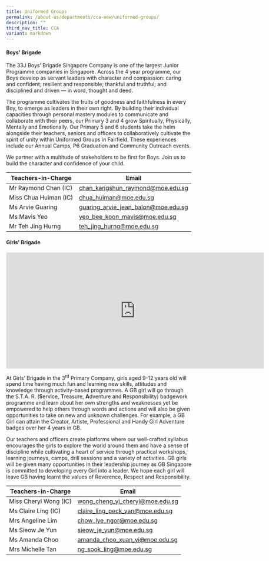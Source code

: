 ```yaml
---
title: Uniformed Groups
permalink: /about-us/departments/cca-new/uniformed-groups/
description: ""
third_nav_title: CCA
variant: markdown
---
```

<h4><strong>Boys' Brigade</strong></h4>
The 33J Boys’ Brigade Singapore Company is one of the largest Junior Programme companies in Singapore. Across the 4 year programme, our Boys develop as servant leaders with character and compassion: caring and confident; resilient and responsible; thankful and truthful; and disciplined and driven — in word, thought and deed.

The programme cultivates the fruits of goodness and faithfulness in every Boy, to emerge as leaders in their own right. By building their individual capacities through personal mastery modules to communicate and collaborate with their peers, our Primary 3 and 4 grow Spiritually, Physically, Mentally and Emotionally. Our Primary 5 and 6 students take the helm alongside their teachers, seniors and officers to collaboratively cultivate the spirit of unity within Uniformed Groups in Fairfield. These experiences include our Annual Camps, P6 Graduation and Community Outreach events.

We partner with a multitude of stakeholders to be first for Boys. Join us to build the character and confidence of your child.



| Teachers-in-Charge | Email |
| -------- | -------- |
| Mr Raymond Chan (IC)     | <a href="mailto:chan_kangshun_raymond@moe.edu.sg" target="">chan_kangshun_raymond@moe.edu.sg</a>     |
| Miss Chua Huiman (IC)     | <a href="mailto:chua_huiman@moe.edu.sg" target="">chua_huiman@moe.edu.sg</a>     |
| Ms Arvie Guaring     | <a href="mailto:guaring_arvie_jean_balon@moe.edu.sg" target="">guaring_arvie_jean_balon@moe.edu.sg</a>     |
| Ms Mavis Yeo     | <a href="mailto:yeo_bee_koon_mavis@moe.edu.sg" target="">yeo_bee_koon_mavis@moe.edu.sg</a>    |
| Mr Teh Jing Hurng     | <a href="mailto:teh_jing_hurng@moe.edu.sg" target="">teh_jing_hurng@moe.edu.sg</a>     |



<p></p><section id="girls-brigade"><p></p>
<h4><strong>Girls' Brigade</strong></h4>
<p><iframe allowfullscreen="" allow="accelerometer; autoplay; clipboard-write; encrypted-media; gyroscope; picture-in-picture; web-share" frameborder="0" title="YouTube video player" src="https://www.youtube.com/embed/hk72jIhLyl0?si=yStxQHv0zutzh1Ce" height="315" width="700"></iframe></p>	
<p>At Girls’ Brigade in the 3<sup>rd</sup>&nbsp;Primary Company, girls aged 9-12 years old will spend time having much fun and learning new skills, attitudes and knowledge through activity-based programmes. A GB girl will go through the S.T.A. R. (<strong>S</strong>ervice,&nbsp;<strong>T</strong>reasure,&nbsp;<strong>A</strong>dventure and&nbsp;<strong>R</strong>esponsibility) badgework programme and learn about her own strengths and weaknesses yet be empowered to help others through words and actions and will also be given opportunities to take on new and unknown challenges. For example, a GB Girl can attain the Creator, Artiste, Professional and Handy Girl Adventure badges over her 4 years in GB.</p></section>
<p>Our teachers and officers create platforms where our well-crafted syllabus encourages the girls to explore the world around them and have a sense of discipline while cultivating a heart of service through practical workshops, learning journeys, camps, drill sessions and a variety of activities. GB girls will be given many opportunities in their leadership journey as GB Singapore is committed to developing every Girl into a leader. We hope each girl will leave GB having learnt the values of Reverence, Respect and Responsibility.</p>

| Teachers-in-Charge | Email |
| -------- | -------- |
| Miss Cheryl Wong (IC)     | <a href="mailto:wong_cheng_yi_cheryl@moe.edu.sg" target="">wong_cheng_yi_cheryl@moe.edu.sg</a>     |
| Ms Claire Ling (IC)     | <a href="mailto:claire_ling_peck_yan@moe.edu.sg" target="">claire_ling_peck_yan@moe.edu.sg</a>     |
| Mrs Angeline Lim     | <a href="mailto:chow_lye_ngor@moe.edu.sg" target="">chow_lye_ngor@moe.edu.sg</a>     |
| Ms Sieow Je Yun     | <a href="mailto:sieow_je_yun@moe.edu.sg" target="">sieow_je_yun@moe.edu.sg</a>     |
| Ms Amanda Choo     | <a href="mailto:amanda_choo_xuan_yi@moe.edu.sg" target="">amanda_choo_xuan_yi@moe.edu.sg</a>     |
| Mrs Michelle Tan     | <a href="mailto:ng_sook_ling@moe.edu.sg" target="">ng_sook_ling@moe.edu.sg</a>     |
